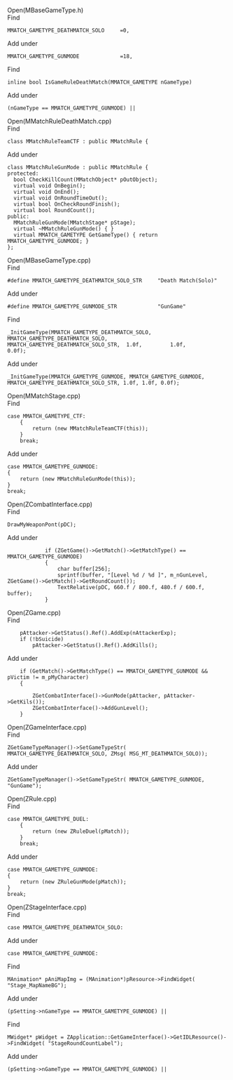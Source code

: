 Open(MBaseGameType.h) <br>
Find <br>

    MMATCH_GAMETYPE_DEATHMATCH_SOLO		=0,

Add under <br>

	MMATCH_GAMETYPE_GUNMODE				=18,

Find <br>

    inline bool IsGameRuleDeathMatch(MMATCH_GAMETYPE nGameType)

Add under <br>

    (nGameType == MMATCH_GAMETYPE_GUNMODE) ||

Open(MMatchRuleDeathMatch.cpp) <br>
Find <br>

    class MMatchRuleTeamCTF : public MMatchRule {

Add under <br>

    class MMatchRuleGunMode : public MMatchRule {
    protected:
      bool CheckKillCount(MMatchObject* pOutObject);
      virtual void OnBegin();
      virtual void OnEnd();
      virtual void OnRoundTimeOut();
      virtual bool OnCheckRoundFinish();
      virtual bool RoundCount();
    public:
      MMatchRuleGunMode(MMatchStage* pStage);
      virtual ~MMatchRuleGunMode() { }
      virtual MMATCH_GAMETYPE GetGameType() { return MMATCH_GAMETYPE_GUNMODE; }
    };

Open(MBaseGameType.cpp) <br>
Find <br>

    #define MMATCH_GAMETYPE_DEATHMATCH_SOLO_STR		"Death Match(Solo)"

Add under <br>

    #define MMATCH_GAMETYPE_GUNMODE_STR			    "GunGame"


Find <br>

    _InitGameType(MMATCH_GAMETYPE_DEATHMATCH_SOLO,	MMATCH_GAMETYPE_DEATHMATCH_SOLO,	MMATCH_GAMETYPE_DEATHMATCH_SOLO_STR,  1.0f,			1.0f,					0.0f);

Add under <br>

    _InitGameType(MMATCH_GAMETYPE_GUNMODE, MMATCH_GAMETYPE_GUNMODE, MMATCH_GAMETYPE_DEATHMATCH_SOLO_STR, 1.0f, 1.0f, 0.0f);

Open(MMatchStage.cpp) <br>
Find <br>

	case MMATCH_GAMETYPE_CTF:
		{
			return (new MMatchRuleTeamCTF(this));
		}
		break;

Add under <br>

	case MMATCH_GAMETYPE_GUNMODE:
	{
		return (new MMatchRuleGunMode(this));
	}
	break;

Open(ZCombatInterface.cpp) <br>
Find <br>

    DrawMyWeaponPont(pDC);

Add under <br>

				if (ZGetGame()->GetMatch()->GetMatchType() == MMATCH_GAMETYPE_GUNMODE)
				{
					char buffer[256];
					sprintf(buffer, "[Level %d / %d ]", m_nGunLevel, ZGetGame()->GetMatch()->GetRoundCount());
					TextRelative(pDC, 660.f / 800.f, 480.f / 600.f, buffer);
				}

Open(ZGame.cpp) <br>
Find <br>

		pAttacker->GetStatus().Ref().AddExp(nAttackerExp);
		if (!bSuicide) 
			pAttacker->GetStatus().Ref().AddKills();

Add under <br>

		if (GetMatch()->GetMatchType() == MMATCH_GAMETYPE_GUNMODE && pVictim != m_pMyCharacter)
		{

			ZGetCombatInterface()->GunMode(pAttacker, pAttacker->GetKils());
			ZGetCombatInterface()->AddGunLevel();
		}

Open(ZGameInterface.cpp) <br>
Find <br>

	ZGetGameTypeManager()->SetGameTypeStr( MMATCH_GAMETYPE_DEATHMATCH_SOLO, ZMsg( MSG_MT_DEATHMATCH_SOLO));

Add under <br>

	ZGetGameTypeManager()->SetGameTypeStr( MMATCH_GAMETYPE_GUNMODE, "GunGame");

Open(ZRule.cpp) <br>
Find <br>

	case MMATCH_GAMETYPE_DUEL:
		{
			return (new ZRuleDuel(pMatch));
		}
		break;

Add under <br>

	case MMATCH_GAMETYPE_GUNMODE:
	{
		return (new ZRuleGunMode(pMatch));
	}
	break;

Open(ZStageInterface.cpp) <br>
Find <br>

    case MMATCH_GAMETYPE_DEATHMATCH_SOLO:

Add under <br>

    case MMATCH_GAMETYPE_GUNMODE:


Find <br>

    MAnimation* pAniMapImg = (MAnimation*)pResource->FindWidget( "Stage_MapNameBG");

Add under <br>

    (pSetting->nGameType == MMATCH_GAMETYPE_GUNMODE) ||


Find <br>

    MWidget* pWidget = ZApplication::GetGameInterface()->GetIDLResource()->FindWidget( "StageRoundCountLabel");

Add under <br>

    (pSetting->nGameType == MMATCH_GAMETYPE_GUNMODE) ||



